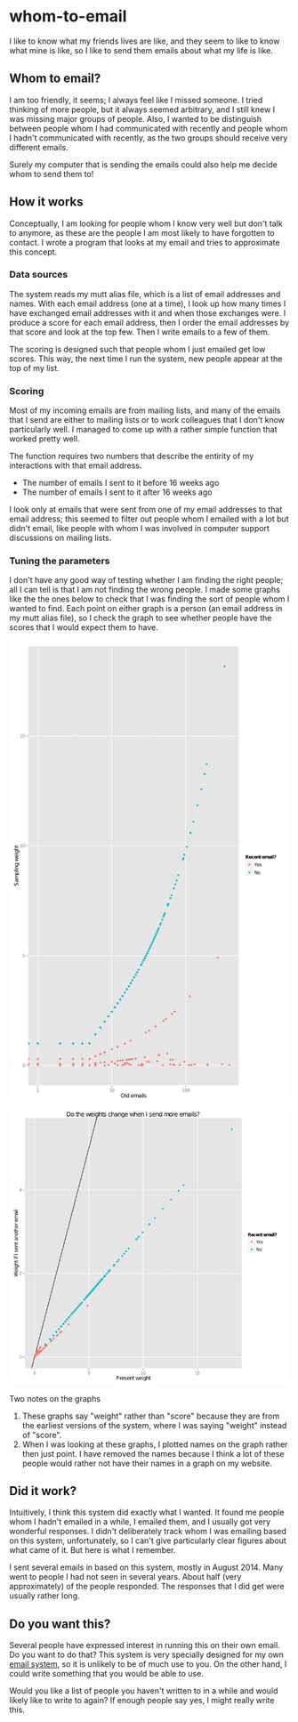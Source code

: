 # whom-to-email
I like to know what my friends lives are like, and they seem
to like to know what mine is like, so I like to send them emails
about what my life is like.

## Whom to email?
I am too friendly, it seems; I always feel like I missed someone.
I tried thinking of more people, but it always seemed arbitrary,
and I still knew I was missing major groups of people. Also,
I wanted to be distinguish between people whom I had communicated
with recently and people whom I hadn't communicated with recently,
as the two groups should receive very different emails.

Surely my computer that is sending the emails could also help me
decide whom to send them to!

## How it works
Conceptually, I am looking for people whom I know very well but don't
talk to anymore, as these are the people I am most likely to have
forgotten to contact. I wrote a program that looks at my email and
tries to approximate this concept.

### Data sources
The system reads my mutt alias file, which is a list of email addresses
and names. With each email address (one at a time), I look up how many
times I have exchanged email addresses with it and when those exchanges
were. I produce a score for each email address, then I order the email
addresses by that score and look at the top few. Then I write emails to
a few of them.

The scoring is designed such that people whom I just emailed get low
scores. This way, the next time I run the system, new people appear at
the top of my list.

### Scoring
Most of my incoming emails are from mailing lists, and many of the
emails that I send are either to mailing lists or to work colleagues
that I don't know particularly well. I managed to come up with a rather
simple function that worked pretty well.

The function requires two numbers that describe the entirity of my
interactions with that email address.

* The number of emails I sent to it before 16 weeks ago
* The number of emails I sent to it after 16 weeks ago

I look only at emails that were sent from one of my email addresses
to that email address; this seemed to filter out people whom I emailed
with a lot but didn't email, like people with whom I was involved in
computer support discussions on mailing lists.

### Tuning the parameters
I don't have any good way of testing whether I am finding the right
people; all I can tell is that I am not finding the wrong people.
I made some graphs like the the ones below to check that I was finding
the sort of people whom I wanted to find. Each point on either graph is
a person (an email address in my mutt alias file), so I check the graph
to see whether people have the scores that I would expect them to have.

![](weights.png)
![](changes.png)

Two notes on the graphs

1. These graphs say "weight" rather than "score" because they are
   from the earliest versions of the system, where I was saying "weight"
   instead of "score".
2. When I was looking at these graphs, I plotted names on the graph rather
   then just point. I have removed the names because I think a lot of these
   people would rather not have their names in a graph on my website.

## Did it work?
Intuitively, I think this system did exactly what I wanted. It found me
people whom I hadn't emailed in a while, I emailed them, and I usually got
very wonderful responses. I didn't deliberately track whom I was emailing
based on this system, unfortunately, so I can't give particularly clear
figures about what came of it. But here is what I remember.

I sent several emails in based on this system, mostly in August 2014.
Many went to people I had not seen in several years. About half (very
approximately) of the people responded. The responses that I did get
were usually rather long.

## Do you want this?
Several people have expressed interest in running this on their own email.
Do you want to do that? This system is very specially designed for my
own [email system](/!/computers/email/), so it is unlikely to be of much
use to you. On the other hand, I could write something that you would be
able to use.

Would you like a list of people you haven't written to in a while and would
likely like to write to again? If enough people say yes, I might really
write this.
